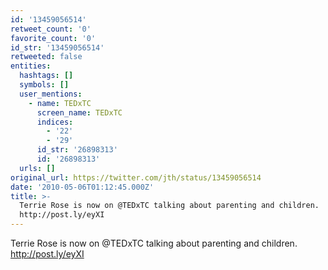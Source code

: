 ```yaml
---
id: '13459056514'
retweet_count: '0'
favorite_count: '0'
id_str: '13459056514'
retweeted: false
entities:
  hashtags: []
  symbols: []
  user_mentions:
    - name: TEDxTC
      screen_name: TEDxTC
      indices:
        - '22'
        - '29'
      id_str: '26898313'
      id: '26898313'
  urls: []
original_url: https://twitter.com/jth/status/13459056514
date: '2010-05-06T01:12:45.000Z'
title: >-
  Terrie Rose is now on @TEDxTC talking about parenting and children. 
  http://post.ly/eyXI
---
```


Terrie Rose is now on @TEDxTC talking about parenting and children.  http://post.ly/eyXI